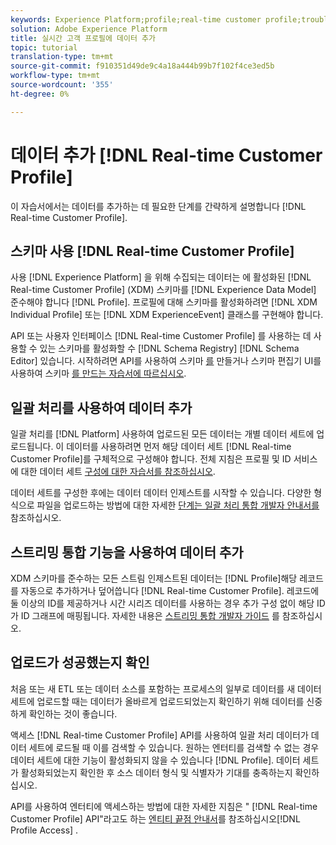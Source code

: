 ```yaml
---
keywords: Experience Platform;profile;real-time customer profile;troubleshooting;API
solution: Adobe Experience Platform
title: 실시간 고객 프로필에 데이터 추가
topic: tutorial
translation-type: tm+mt
source-git-commit: f910351d49de9c4a18a444b99b7f102f4ce3ed5b
workflow-type: tm+mt
source-wordcount: '355'
ht-degree: 0%

---
```



# 데이터 추가 [!DNL Real-time Customer Profile]

이 자습서에서는 데이터를 추가하는 데 필요한 단계를 간략하게 설명합니다 [!DNL Real-time Customer Profile].

## 스키마 사용 [!DNL Real-time Customer Profile]

사용 [!DNL Experience Platform] 을 위해 수집되는 데이터는 에 활성화된 [!DNL Real-time Customer Profile] (XDM) 스키마를 [!DNL Experience Data Model] 준수해야 합니다 [!DNL Profile]. 프로필에 대해 스키마를 활성화하려면 [!DNL XDM Individual Profile] 또는 [!DNL XDM ExperienceEvent] 클래스를 구현해야 합니다.

API 또는 사용자 인터페이스 [!DNL Real-time Customer Profile] 를 사용하는 데 사용할 수 있는 스키마를 활성화할 수 [!DNL Schema Registry] [!DNL Schema Editor] 있습니다. 시작하려면 API를 사용하여 스키마 [를](../../xdm/tutorials/create-schema-api.md) 만들거나 스키마 편집기 UI를 사용하여 스키마 [를 만드는 자습서에 따르십시오](../../xdm/tutorials/create-schema-ui.md).

## 일괄 처리를 사용하여 데이터 추가

일괄 처리를 [!DNL Platform] 사용하여 업로드된 모든 데이터는 개별 데이터 세트에 업로드됩니다. 이 데이터를 사용하려면 먼저 해당 데이터 세트 [!DNL Real-time Customer Profile]를 구체적으로 구성해야 합니다. 전체 지침은 프로필 및 ID 서비스에 대한 데이터 세트 [구성에 대한 자습서를 참조하십시오](dataset-configuration.md).

데이터 세트를 구성한 후에는 데이터 데이터 인제스트를 시작할 수 있습니다. 다양한 형식으로 파일을 업로드하는 방법에 대한 자세한 [단계는 일괄 처리 통합 개발자 안내서를](../../ingestion/batch-ingestion/api-overview.md) 참조하십시오.

## 스트리밍 통합 기능을 사용하여 데이터 추가

XDM 스키마를 준수하는 모든 스트림 인제스트된 데이터는 [!DNL Profile]해당 레코드를 자동으로 추가하거나 덮어씁니다 [!DNL Real-time Customer Profile]. 레코드에 둘 이상의 ID를 제공하거나 시간 시리즈 데이터를 사용하는 경우 추가 구성 없이 해당 ID가 ID 그래프에 매핑됩니다. 자세한 내용은 [스트리밍 통합 개발자 가이드](../../ingestion/tutorials/streaming-record-data.md) 를 참조하십시오.

## 업로드가 성공했는지 확인

처음 또는 새 ETL 또는 데이터 소스를 포함하는 프로세스의 일부로 데이터를 새 데이터 세트에 업로드할 때는 데이터가 올바르게 업로드되었는지 확인하기 위해 데이터를 신중하게 확인하는 것이 좋습니다.

액세스 [!DNL Real-time Customer Profile] API를 사용하여 일괄 처리 데이터가 데이터 세트에 로드될 때 이를 검색할 수 있습니다. 원하는 엔터티를 검색할 수 없는 경우 데이터 세트에 대한 기능이 활성화되지 않을 수 있습니다 [!DNL Profile]. 데이터 세트가 활성화되었는지 확인한 후 소스 데이터 형식 및 식별자가 기대를 충족하는지 확인하십시오.

API를 사용하여 엔터티에 액세스하는 방법에 대한 자세한 지침은 &quot; [!DNL Real-time Customer Profile] API&quot;라고도 하는 [엔티티 끝점 안내서](../api/entities.md)를 참조하십시오[!DNL Profile Access] .